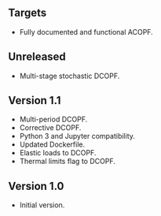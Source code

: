 Targets
-------
* Fully documented and functional ACOPF.

Unreleased
----------
* Multi-stage stochastic DCOPF.

Version 1.1
-----------
* Multi-period DCOPF.
* Corrective DCOPF.
* Python 3 and Jupyter compatibility.
* Updated Dockerfile.
* Elastic loads to DCOPF.
* Thermal limits flag to DCOPF.
	
Version 1.0
-----------
* Initial version.
